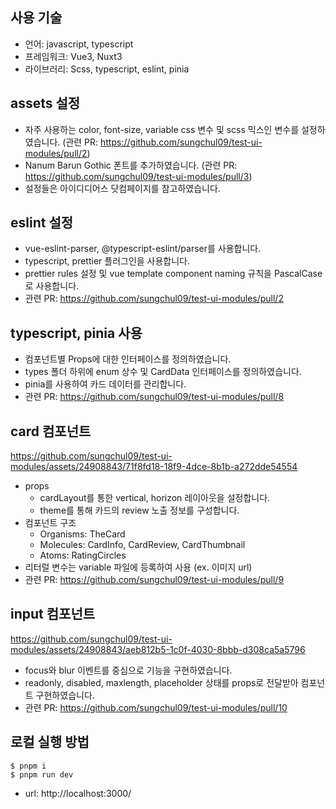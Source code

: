 ## 사용 기술

- 언어: javascript, typescript
- 프레임워크: Vue3, Nuxt3
- 라이브러리: Scss, typescript, eslint, pinia

## assets 설정

- 자주 사용하는 color, font-size, variable css 변수 및 scss 믹스인 변수를 설정하였습니다. (관련 PR: https://github.com/sungchul09/test-ui-modules/pull/2)
- Nanum Barun Gothic 폰트를 추가하였습니다. (관련 PR: https://github.com/sungchul09/test-ui-modules/pull/3)
- 설정들은 아이디디어스 닷컴페이지를 참고하였습니다.

## eslint 설정

- vue-eslint-parser, @typescript-eslint/parser를 사용합니다.
- typescript, prettier 플러그인을 사용합니다.
- prettier rules 설정 및 vue template component naming 규칙을 PascalCase로 사용합니다.
- 관련 PR: https://github.com/sungchul09/test-ui-modules/pull/2

## typescript, pinia 사용

- 컴포넌트별 Props에 대한 인터페이스를 정의하였습니다.
- types 폴더 하위에 enum 상수 및 CardData 인터페이스를 정의하였습니다.
- pinia를 사용하여 카드 데이터를 관리합니다.
- 관련 PR: https://github.com/sungchul09/test-ui-modules/pull/8

## card 컴포넌트

https://github.com/sungchul09/test-ui-modules/assets/24908843/71f8fd18-18f9-4dce-8b1b-a272dde54554

- props
    - cardLayout를 통한 vertical, horizon 레이아웃을 설정합니다.
    - theme를 통해 카드의 review 노출 정보를 구성합니다.
- 컴포넌트 구조
    - Organisms: TheCard
    - Molecules: CardInfo, CardReview, CardThumbnail
    - Atoms: RatingCircles
- 리터럴 변수는 variable 파일에 등록하여 사용 (ex. 이미지 url)
- 관련 PR: https://github.com/sungchul09/test-ui-modules/pull/9

## input 컴포넌트

https://github.com/sungchul09/test-ui-modules/assets/24908843/aeb812b5-1c0f-4030-8bbb-d308ca5a5796

- focus와 blur 이벤트를 중심으로 기능을 구현하였습니다.
- readonly, disabled, maxlength, placeholder 상태를 props로 전달받아 컴포넌트 구현하였습니다.
- 관련 PR: https://github.com/sungchul09/test-ui-modules/pull/10

## 로컬 실행 방법

```tsx
$ pnpm i
$ pnpm run dev
```
* url: http://localhost:3000/
